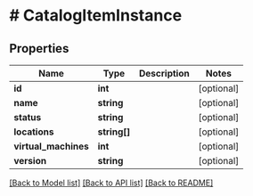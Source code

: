 # # CatalogItemInstance

## Properties

Name | Type | Description | Notes
------------ | ------------- | ------------- | -------------
**id** | **int** |  | [optional]
**name** | **string** |  | [optional]
**status** | **string** |  | [optional]
**locations** | **string[]** |  | [optional]
**virtual_machines** | **int** |  | [optional]
**version** | **string** |  | [optional]

[[Back to Model list]](../../README.md#models) [[Back to API list]](../../README.md#endpoints) [[Back to README]](../../README.md)
